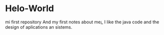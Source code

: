# Helo-World
mi first repository
And my first notes about me¡, I like the java code and the design of aplications an sistems.
